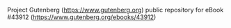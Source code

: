 Project Gutenberg (https://www.gutenberg.org) public repository for eBook #43912 (https://www.gutenberg.org/ebooks/43912)
